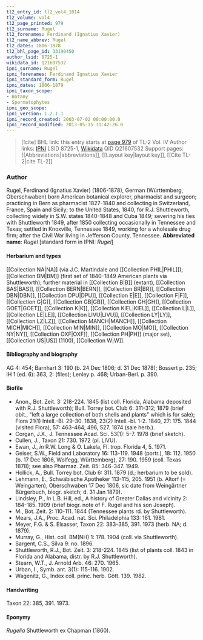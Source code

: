 ```yaml
---
tl2_entry_id: tl2_vol4_1014
tl2_volume: vol4
tl2_page_printed: 979
tl2_surname: Rugel
tl2_forenames: Ferdinand (Ignatius Xavier)
tl2_name_abbrev: Rugel
tl2_dates: 1806-1878
tl2_bhl_page_id: 33190450
author_lsid: 8725-1
wikidata_id: Q21607532
ipni_surname: Rugel
ipni_forenames: Ferdinand Ignatius Xavier
ipni_standard_form: Rugel
ipni_dates: 1806-1879
ipni_taxon_scope: 
- Botany
- Spermatophytes
ipni_geo_scope: 
ipni_version: 1.2.1.1
ipni_record_created: 2003-07-02 00:00:00.0
ipni_record_modified: 2013-05-15 11:42:26.0
---
```


> [!cite] BHL link: this entry starts at [page 979](https://www.biodiversitylibrary.org/page/33190450) of TL-2 Vol. IV
> Author links: [IPNI](https://www.ipni.org/a/8725-1) LSID 8725-1, [Wikidata](https://www.wikidata.org/wiki/Q21607532) QID Q21607532
> Support pages: [[Abbreviations|abbreviations]], [[Layout key|layout key]], [[Cite TL-2|cite TL-2]]

### Author

Rugel, Ferdinand (Ignatius Xavier) (1806-1878), German (Württemberg, Oberschwaben) born American botanical explorer, pharmacist and surgeon; practicing in Bern as pharmacist 1827-1840 and collecting in Switzerland, France, Spain and Sicily; to the United States, 1840, for R.J. Shuttleworth, collecting widely in S.W. states 1840-1848 and Cuba 1849; severing his ties with Shuttleworth 1849, after 1850 collecting occasionally in Tennessee and Texas; settled in Knoxville, Tennessee 1849, working for a wholesale drug firm; after the Civil War living in Jefferson County, Tennessee. 
**Abbreviated name**: *Rugel* \[standard form in IPNI: *Rugel*\]

#### Herbarium and types

[[Collection NA|NA]] (via J.C. Martindale and [[Collection PHIL|PHIL]]); [[Collection BM|BM]] (first set of 1840-1849 American plants via Shuttleworth); further material in [[Collection B|B]] (extant), [[Collection BAS|BAS]], [[Collection BERN|BERN]], [[Collection BR|BR]], [[Collection DBN|DBN]], [[Collection DPU|DPU]], [[Collection E|E]], [[Collection F|F]], [[Collection G|G]], [[Collection GB|GB]], [[Collection GH|GH]], [[Collection GOET|GOET]], [[Collection K|K]], [[Collection KIEL|KIEL]], [[Collection L|L]], [[Collection LE|LE]], [[Collection LIVU|LIVU]], [[Collection LY|LY]], [[Collection LZ|LZ]], [[Collection MANCH|MANCH]], [[Collection MICH|MICH]], [[Collection MIN|MIN]], [[Collection MO|MO]], [[Collection NY|NY]], [[Collection OXF|OXF]], [[Collection PH|PH]] (major set), [[Collection US|US]] (1100), [[Collection W|W]].

#### Bibliography and biography

AG 4: 454; Barnhart 3: 190 (b. 24 Dec 1806; d. 31 Dec 1878); Bossert p. 235; IH 1 (ed. 6): 363, 2: (files); Lenley p. 468; Urban-Berl. p. 390.

#### Biofile

- Anon., Bot. Zeit. 3: 218-224. 1845 (list coll. Florida, Alabama deposited with R.J. Shuttleworth); Bull. Torrey bot. Club 6: 311-312; 1879 (brief obit., "left a large collection of both shells and plants" which is for sale); Flora 21(1) Intell.-Bl. 29-30. 1838, 23(2) Intell.-bl. 1-2. 1840, 27: 175. 1844 (visited Flora), 57: 463-464, 496, 527. 1874 (sale herb.).
- Corgan, J.X., J. Tennessee Acad. Sci. 53(1): 5-7. 1978 (brief sketch).
- Cullen, J., Taxon 21: 730. 1972 (pl. LIVU).
- Ewan, J., *in* R.W. Long & O. Lakela, Fl. trop. Florida 4, 5. 1971.
- Geiser, S.W., Field and Laboratory 16: 113-119. 1948 (portr.), 18: 112. 1950 (b. 17 Dec 1806, Wolfegg, Württemberg), 27: 190. 1959 (coll. Texas 1878); see also Pharmaz. Zeit. 85: 346-347. 1949.
- Hollick, A., Bull. Torrey bot. Club 6: 311. 1879 (d.; herbarium to be sold).
- Lehmann, E., Schwäbische Apotheker 113-115, 205. 1951 (b. Altorf (= Weingarten), Oberschwaben 17 Dec 1806, sic date from Weingärtner Bürgerbuch, biogr. sketch; d. 31 Jan 1879).
- Lindsley, P., *in* L.B. Hill, ed., A history of Greater Dallas and vicinity 2: 184-185. 1909 (brief biogr. note of F. Rugel and his son Joseph).
- M., Bot. Zeit. 2: 110-111. 1844 (Tennessee plants rd. by Shuttleworth).
- Mears, J.A., Proc. Acad. nat. Sci. Philadelphia 133: 161. 1981.
- Meyer, F.G. & S. Elsasser, Taxon 22: 383-385, 391. 1973 (herb. NA; d. 1879).
- Murray, G., Hist. coll. BM(NH) 1: 178. 1904 (coll. via Shuttleworth).
- Sargent, C.S., Silva 9: no. 1896.
- Shuttleworth, R.J., Bot. Zeit. 3: 218-224. 1845 (list of plants coll. 1843 in Florida and Alabama, distr. by R.J. Shuttleworth).
- Stearn, W.T., J. Arnold Arb. 46: 270. 1965.
- Urban, I., Symb. ant. 3(1): 115-116. 1902.
- Wagenitz, G., Index coll. princ. herb. Gött. 139. 1982.

#### Handwriting

Taxon 22: 385, 391. 1973.

#### Eponymy

*Rugelia* Shuttleworth ex Chapman (1860).

